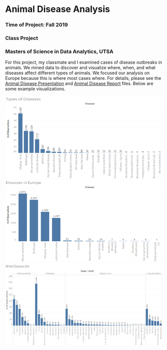# Animal Disease Analysis
### Time of Project: Fall 2019
### Class Project
### Masters of Science in Data Analytics, UTSA

For this project, my classmate and I examined cases of disease outbreaks in animals. We mined data to discover and visualize where, when, and what diseases affect different types of animals. We focused our analysis on Europe because this is where most cases where. For details, please see the [Animal Disease Presentation](https://github.com/iscarff123/AnimalDiseaseAnalysis/raw/main/Animal%20Disease%20Presentation.pptx) and [Animal Disease Report](https://github.com/iscarff123/AnimalDiseaseAnalysis/blob/main/Animal%20Disease%20Report.pdf) files. Below are some example visualizations.

![Disease Types](https://github.com/iscarff123/AnimalDiseaseAnalysis/blob/main/DiseaseTypes.png)
![DiseaseEurope](https://github.com/iscarff123/AnimalDiseaseAnalysis/blob/main/DiseaseEurope.png)
![DiseaseCountry](https://github.com/iscarff123/AnimalDiseaseAnalysis/blob/main/DiseaseCountry.png)
